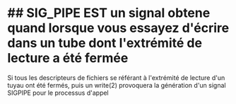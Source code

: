 
# ## SIG_PIPE EST un signal obtene quand lorsque vous essayez d'écrire dans un tube dont l'extrémité de lecture a été fermée

Si tous les descripteurs de fichiers
       se référant à l'extrémité de lecture d'un tuyau ont été fermés, puis un
       write(2) provoquera la génération d'un signal SIGPIPE pour le
       processus d'appel